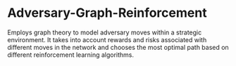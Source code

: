 # Adversary-Graph-Reinforcement
Employs graph theory to model adversary moves within a strategic environment. It takes into account rewards and risks associated with different moves in the network and chooses the most optimal path based on different reinforcement learning algorithms.
